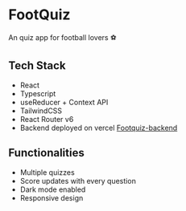 # FootQuiz

An quiz app for football lovers ⚽

## Tech Stack

- React
- Typescript
- useReducer + Context API
- TailwindCSS
- React Router v6
- Backend deployed on vercel [Footquiz-backend](https://github.com/RajYeola/Footquiz-backend)

## Functionalities

- Multiple quizzes
- Score updates with every question
- Dark mode enabled
- Responsive design
